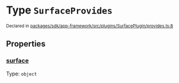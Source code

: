 # Type `SurfaceProvides`
<sub>Declared in [packages/sdk/app-framework/src/plugins/SurfacePlugin/provides.ts:8](https://github.com/dxos/dxos/blob/d7adf231c/packages/sdk/app-framework/src/plugins/SurfacePlugin/provides.ts#L8)</sub>




## Properties
### [surface](https://github.com/dxos/dxos/blob/d7adf231c/packages/sdk/app-framework/src/plugins/SurfacePlugin/provides.ts#L9)
Type: <code>object</code>





